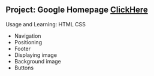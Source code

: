 ## Project: Google Homepage [ClickHere](https://shilpamk.github.io/google-homepage/)

Usage and Learning: HTML CSS 

* Navigation
* Positioning
* Footer
* Displaying image
* Background image
* Buttons
